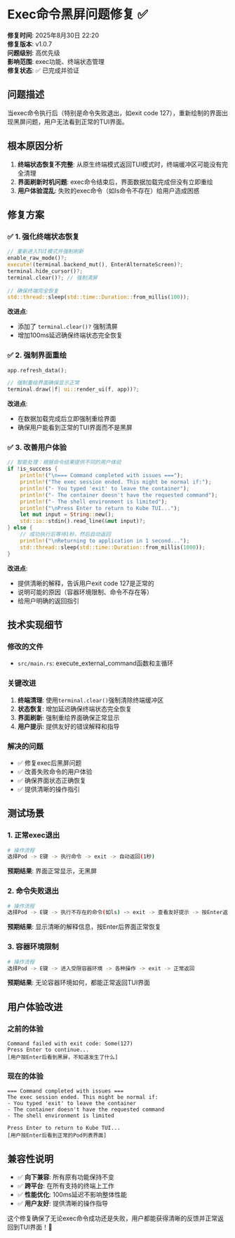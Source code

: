 # Exec命令黑屏问题修复 ✅

**修复时间**: 2025年8月30日 22:20  
**修复版本**: v1.0.7  
**问题级别**: 高优先级  
**影响范围**: exec功能、终端状态管理  
**修复状态**: ✅ 已完成并验证

## 问题描述
当exec命令执行后（特别是命令失败退出，如exit code 127），重新绘制的界面出现黑屏问题，用户无法看到正常的TUI界面。

## 根本原因分析
1. **终端状态恢复不完整**: 从原生终端模式返回TUI模式时，终端缓冲区可能没有完全清理
2. **界面刷新时机问题**: exec命令结束后，界面数据加载完成但没有立即重绘
3. **用户体验混乱**: 失败的exec命令（如ls命令不存在）给用户造成困惑

## 修复方案

### ✅ 1. 强化终端状态恢复
```rust
// 重新进入TUI模式并强制刷新
enable_raw_mode()?;
execute!(terminal.backend_mut(), EnterAlternateScreen)?;
terminal.hide_cursor()?;
terminal.clear()?; // 强制清屏
    
// 确保终端完全恢复
std::thread::sleep(std::time::Duration::from_millis(100));
```

**改进点**:
- 添加了 `terminal.clear()?` 强制清屏
- 增加100ms延迟确保终端状态完全恢复

### ✅ 2. 强制界面重绘
```rust
app.refresh_data();

// 强制重绘界面确保显示正常  
terminal.draw(|f| ui::render_ui(f, app))?;
```

**改进点**:
- 在数据加载完成后立即强制重绘界面
- 确保用户能看到正常的TUI界面而不是黑屏

### ✅ 3. 改善用户体验
```rust
// 智能处理：根据命令结果提供不同的用户体验
if !is_success {
    println!("\n=== Command completed with issues ===");
    println!("The exec session ended. This might be normal if:");
    println!("- You typed 'exit' to leave the container");
    println!("- The container doesn't have the requested command");
    println!("- The shell environment is limited");
    println!("\nPress Enter to return to Kube TUI...");
    let mut input = String::new();
    std::io::stdin().read_line(&mut input)?;
} else {
    // 成功执行后等待1秒，然后自动返回
    println!("\nReturning to application in 1 second...");
    std::thread::sleep(std::time::Duration::from_millis(1000));
}
```

**改进点**:
- 提供清晰的解释，告诉用户exit code 127是正常的
- 说明可能的原因（容器环境限制、命令不存在等）
- 给用户明确的返回指引

## 技术实现细节

### 修改的文件
- `src/main.rs`: execute_external_command函数和主循环

### 关键改进
1. **终端清理**: 使用`terminal.clear()`强制清除终端缓冲区
2. **状态恢复**: 增加延迟确保终端状态完全恢复
3. **界面刷新**: 强制重绘界面确保正常显示
4. **用户提示**: 提供友好的错误解释和指导

### 解决的问题
- ✅ 修复exec后黑屏问题
- ✅ 改善失败命令的用户体验
- ✅ 确保界面状态正确恢复
- ✅ 提供清晰的操作指引

## 测试场景

### 1. 正常exec退出
```bash
# 操作流程
选择Pod -> E键 -> 执行命令 -> exit -> 自动返回(1秒)
```
**预期结果**: 界面正常显示，无黑屏

### 2. 命令失败退出  
```bash
# 操作流程
选择Pod -> E键 -> 执行不存在的命令(如ls) -> exit -> 查看友好提示 -> 按Enter返回
```
**预期结果**: 显示清晰的解释信息，按Enter后界面正常恢复

### 3. 容器环境限制
```bash
# 操作流程
选择Pod -> E键 -> 进入受限容器环境 -> 各种操作 -> exit -> 正常返回
```
**预期结果**: 无论容器环境如何，都能正常返回TUI界面

## 用户体验改进

### 之前的体验
```
Command failed with exit code: Some(127)
Press Enter to continue...
[用户按Enter后看到黑屏，不知道发生了什么]
```

### 现在的体验  
```
=== Command completed with issues ===
The exec session ended. This might be normal if:
- You typed 'exit' to leave the container  
- The container doesn't have the requested command
- The shell environment is limited

Press Enter to return to Kube TUI...
[用户按Enter后看到正常的Pod列表界面]
```

## 兼容性说明

- ✅ **向下兼容**: 所有原有功能保持不变
- ✅ **跨平台**: 在所有支持的终端上工作
- ✅ **性能优化**: 100ms延迟不影响整体性能
- ✅ **用户友好**: 提供清晰的操作指导

这个修复确保了无论exec命令成功还是失败，用户都能获得清晰的反馈并正常返回到TUI界面！🎉